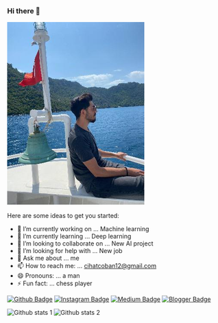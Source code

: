 ### Hi there 👋


<img src="https://github.com/cihatcoban/cihatcoban/blob/main/200218.jpg" width="auto">

Here are some ideas to get you started:

- 🔭 I’m currently working on ... Machine learning
- 🌱 I’m currently learning ... Deep learning
- 👯 I’m looking to collaborate on ... New AI project
- 🤔 I’m looking for help with ... New job
- 💬 Ask me about ... me
- 📫 How to reach me: ... cihatcoban12@gmail.com
- 😄 Pronouns: ... a man
- ⚡ Fun fact: ... chess player

[![Github Badge](https://img.shields.io/badge/-Github-000?style=quare&labelColor=000&logo=Github&logoColor=white&link=https://github.com/cihatcoban)](https://github.com/cihatcoban) 
[![Instagram Badge](https://img.shields.io/badge/-Instagram-C13584?style=flat-quare&labelColor=C13584&logo=instagram&logoColor=white&link=link)](link) 
[![Medium Badge](https://img.shields.io/badge/-Medium-757575?style=flat-quare&labelColor=757575&logo=Medium&logoColor=white&link=link)](link) 
[![Blogger Badge](https://img.shields.io/badge/-Blogger-FF9800?style=flat-quare&labelColor=FF9800&logo=Blogger&logoColor=white&link=link)](link)


![Github stats 1](https://github-readme-stats.vercel.app/api?username=cihatcoban&show_icons=true&theme=gradient) 
![Github stats 2](https://github-readme-stats.vercel.app/api?username=cihatcoban&show_icons=true&theme=radical)
